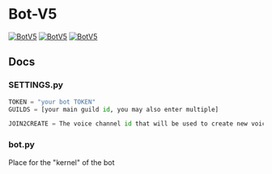 # Bot-V5
<p>
  <a href=#><img alt = "BotV5" src="https://img.shields.io/github/issues/DTheIcyDragon/Bot-V5"></a>
  <a href=#><img alt = "BotV5" src="https://img.shields.io/github/license/DTheIcyDragon/Bot-V5"></a>
  <a href=#><img alt = "BotV5" src="https://img.shields.io/github/release/DTheIcyDragon/Bot-V5"></a>
</p>

## Docs
### SETTINGS.py
```py
TOKEN = "your bot TOKEN"
GUILDS = [your main guild id, you may also enter multiple]

JOIN2CREATE = The voice channel id that will be used to create new voice channels
```
### bot.py
Place for the "kernel" of the bot
